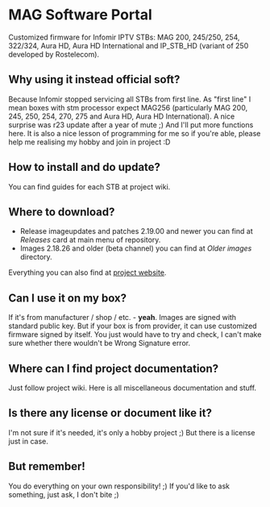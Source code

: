 # MAG Software Portal
Customized firmware for Infomir IPTV STBs: MAG 200, 245/250, 254, 322/324, Aura HD, Aura HD International and IP_STB_HD (variant of 250 developed by Rostelecom).

## Why using it instead official soft?
Because Infomir stopped servicing all STBs from first line. As "first line" I mean boxes with stm processor expect MAG256 (particularly MAG 200, 245, 250, 254, 270, 275 and Aura HD, Aura HD International). A nice surprise was r23 update after a year of mute ;) And I'll put more functions here. It is also a nice lesson of programming for me so if you're able, please help me realising my hobby and join in project :D

## How to install and do update?
You can find guides for each STB at project wiki.

## Where to download?
* Release imageupdates and patches 2.19.00 and newer you can find at *Releases* card at main menu of repository.
* Images 2.18.26 and older (beta channel) you can find at *Older images* directory.

Everything you can also find at [project website](http://vps.magboxes.xyz).

## Can I use it on my box?
If it's from manufacturer / shop / etc. - **yeah**. Images are signed with standard public key. But if your box is from provider, it can use customized firmware signed by itself. You just would have to try and check, I can't make sure whether there wouldn't be Wrong Signature error.

## Where can I find project documentation?
Just follow project wiki. Here is all miscellaneous documentation and stuff.

## Is there any license or document like it?
I'm not sure if it's needed, it's only a hobby project ;) But there is a license just in case.

## But remember!
You do everything on your own responsibility! ;) If you'd like to ask something, just ask, I don't bite ;)
